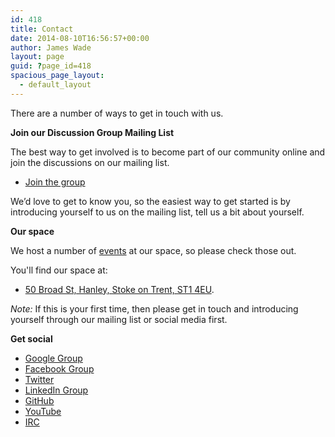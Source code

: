 ```yaml
---
id: 418
title: Contact
date: 2014-08-10T16:56:57+00:00
author: James Wade
layout: page
guid: ?page_id=418
spacious_page_layout:
  - default_layout
---
```

There are a number of ways to get in touch with us.

**Join our Discussion Group Mailing List**

The best way to get involved is to become part of our community online and join the discussions on our mailing list.

  * [Join the group](http://groups.google.com/group/potteries-hackspace)

We’d love to get to know you, so the easiest way to get started is by introducing yourself to us on the mailing list, tell us a bit about yourself.

**Our space**

We host a number of [events](/events) at our space, so please check those out.

You'll find our space at:

* [50 Broad St, Hanley, Stoke on Trent, ST1 4EU](https://w3w.co/artist.watch.rents).

*Note:* If this is your first time, then please get in touch and introducing yourself through our mailing list or social media first.

**Get social**

  * [Google Group](http://groups.google.com/group/potteries-hackspace)
  * [Facebook Group](https://www.facebook.com/groups/472345606113810/)
  * [Twitter](https://www.twitter.com/potterieshacks)
  * [LinkedIn Group](https://www.linkedin.com/groups/PotteriesHackspace-4759759)
  * [GitHub](https://github.com/PotteriesHackspace/)
  * [YouTube](https://www.youtube.com/user/potterieshackspace)
  * [IRC](irc://chat.freenode.net/potterieshackspace)
